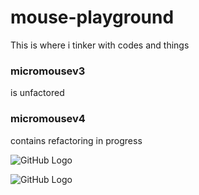 # mouse-playground
This is where i tinker with codes and things

### micromousev3 
is unfactored

### micromousev4 
contains refactoring in progress

![GitHub Logo](/v3.png)

![GitHub Logo](/v4.png)
